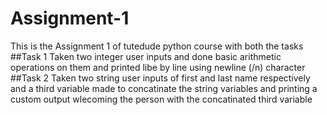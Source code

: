 # Assignment-1
This is the Assignment 1 of tutedude python course with both the tasks
##Task 1
Taken two integer user inputs and done basic arithmetic operations on them and printed libe by line using newline (/n) character
##Task 2
Taken two string user inputs of first and last name respectively and a third variable made to concatinate the string variables and printing a custom output wlecoming the person with the concatinated third variable
